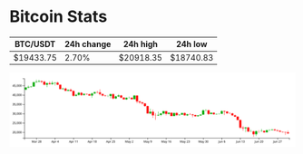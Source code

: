 # Bitcoin Stats

BTC/USDT|24h change|24h high|24h low|
|---|---|---|---|
|$19433.75|2.70%|$20918.35|$18740.83|

<img src="./chart.svg">
